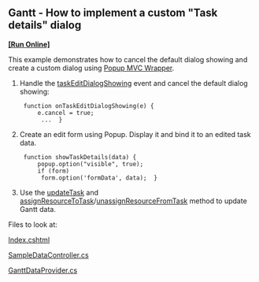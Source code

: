 
## Gantt - How to implement a custom "Task details" dialog
<!-- run online -->
**[[Run Online]](https://codecentral.devexpress.com/313396789/)**
<!-- run online end -->

This example demonstrates how to cancel the default dialog showing and create a custom dialog using [Popup MVC Wrapper](https://js.devexpress.com/Documentation/ApiReference/UI_Widgets/dxPopup/). 
1. Handle the [taskEditDialogShowing](https://js.devexpress.com/Documentation/ApiReference/UI_Widgets/dxGantt/Events/#taskEditDialogShowing) event and cancel the default dialog showing:
   
        function onTaskEditDialogShowing(e) { 
			e.cancel = true;
        	 ...  } 
		 
2. Create an edit form using Popup. Display it and bind it to an edited task data.
 
        function showTaskDetails(data) { 
			popup.option("visible", true);
        	if (form)
           	 form.option('formData', data);  } 
		 
3.  Use the [updateTask](https://js.devexpress.com/Documentation/ApiReference/UI_Widgets/dxGantt/Methods/#updateTaskkey_data) and [assignResourceToTask](https://js.devexpress.com/Documentation/ApiReference/UI_Widgets/dxGantt/Methods/#assignResourceToTaskresourceKey_taskKey)/[unassignResourceFromTask](https://js.devexpress.com/Documentation/ApiReference/UI_Widgets/dxGantt/Methods/#unassignResourceFromTaskresourceKey_taskKey) method to update Gantt data. 

Files to look at: 

 [Index.cshtml](https://github.com/DevExpress-Examples/devextreme-gantt--how-to-create-a-custom-task-details-dialog/blob/20.2.3%2B/CS/DevExtremeMvcApp1/Views/Home/Index.cshtml "Index.cshtml")

[SampleDataController.cs](https://github.com/DevExpress-Examples/devextreme-gantt--how-to-create-a-custom-task-details-dialog/blob/20.2.3%2B/CS/DevExtremeMvcApp1/Controllers/SampleDataController.cs "SampleDataController.cs")

 [GanttDataProvider.cs](http://https://github.com/DevExpress-Examples/devextreme-gantt--how-to-create-a-custom-task-details-dialog/blob/20.2.3%2B/CS/DevExtremeMvcApp1/Models/GanttDataProvider.cs "GanttDataProvider.cs")
